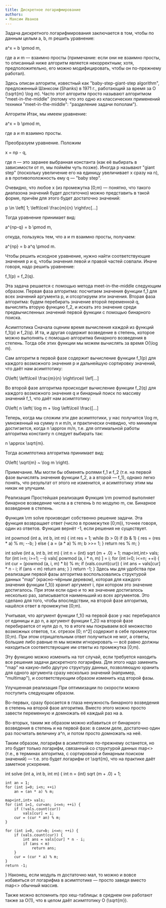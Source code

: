 ```yaml
---
title: Дискретное логарифмирование
authors:
- Максим Иванов
---
```


Задача дискретного логарифмирования заключается в том, чтобы по данным целым a, b, m решить уравнение:

 a^x = b \pmod m, 

где a и m — взаимно просты (примечание: если они не взаимно просты, то описанный ниже алгоритм является некорректным; хотя, предположительно, его можно модифицировать, чтобы он по-прежнему работал).

Здесь описан алгоритм, известный как "baby-step-giant-step algorithm", предложенный Шэнксом (Shanks) в 1971 г., работающий за время за O (\sqrt{m} \log m). Часто этот алгоритм просто называют алгоритмом "meet-in-the-middle" (потому что это одно из классических применений техники "meet-in-the-middle": "разделение задачи пополам").

Алгоритм
Итак, мы имеем уравнение:

 a^x = b \pmod m, 

где a и m взаимно просты.

Преобразуем уравнение. Положим

 x = np - q, 

где n — это заранее выбранная константа (как её выбирать в зависимости от m, мы поймём чуть позже). Иногда p называют "giant step" (поскольку увеличение его на единицу увеличивает x сразу на n), а в противоположность ему q — "baby step".

Очевидно, что любое x (из промежутка [0;m) — понятно, что такого диапазона значений будет достаточно) можно представить в такой форме, причём для этого будет достаточно значений:

 p \in \left[ 1; \left\lceil \frac{m}{n} \right\rc[...]

Тогда уравнение принимает вид:

 a^{np-q} = b \pmod m, 

откуда, пользуясь тем, что a и m взаимно просты, получаем:

 a^{np} = b a^q \pmod m. 

Чтобы решить исходное уравнение, нужно найти соответствующие значения p и q, чтобы значения левой и правой частей совпали. Иначе говоря, надо решить уравнение:

 f_1(p) = f_2(q). 

Эта задача решается с помощью метода meet-in-the-middle следующим образом. Первая фаза алгоритма: посчитаем значения функции f_1 для всех значений аргумента p, и отсортируем эти значения. Вторая фаза алгоритма: будем перебирать значение второй переменной q, вычислять вторую функцию f_2, и искать это значение среди предвычисленных значений первой функции с помощью бинарного поиска.

Асимптотика
Сначала оценим время вычисления каждой из функций f_1(p) и f_2(q). И та, и другая содержит возведение в степень, которое можно выполнять с помощью алгоритма бинарного возведения в степень. Тогда обе этих функции мы можем вычислять за время O(\log m).

Сам алгоритм в первой фазе содержит вычисление функции f_1(p) для каждого возможного значения p и дальнейшую сортировку значений, что даёт нам асимптотику:

 O\left( \left\lceil \frac{m}{n} \right\rceil \lef[...]

Во второй фазе алгоритма происходит вычисление функции f_2(q) для каждого возможного значения q и бинарный поиск по массиву значений f_1, что даёт нам асимптотику:

 O\left( n \left( \log m + \log \left\lceil \frac{[...]

Теперь, когда мы сложим эти две асимптотики, у нас получится \log m, умноженный на сумму n и m/n, и практически очевидно, что минимум достигается, когда n \approx m/n, т.е. для оптимальной работы алгоритма константу n следует выбирать так:

 n \approx \sqrt{m}. 

Тогда асимптотика алгоритма принимает вид:

 O\left( \sqrt{m} ~ \log m \right). 

Примечание. Мы могли бы обменять ролями f_1 и f_2 (т.е. на первой фазе вычислять значения функции f_2, а а второй — f_1), однако легко понять, что результат от этого не изменится, и асимптотику этим мы никак не улучшим.

Реализация
Простейшая реализация
Функция \rm powmod выполняет бинарное возведение числа a в степень b по модулю m, см. Бинарное возведение в степень.

Функция \rm solve производит собственно решение задачи. Эта функция возвращает ответ (число в промежутке [0;m)), точнее говоря, один из ответов. Функция вернёт -1, если решения не существует.

int powmod (int a, int b, int m) {
	int res = 1;
	while (b > 0)
		if (b & 1) {
			res = (res * a) % m;
			--b;
		}
		else {
			a = (a * a) % m;
			b >>= 1;
		}
	return res % m;
}
 
int solve (int a, int b, int m) {
	int n = (int) sqrt (m + .0) + 1;
	map<int,int> vals;
	for (int i=n; i>=1; --i)
		vals[ powmod (a, i * n, m) ] = i;
	for (int i=0; i<=n; ++i) {
		int cur = (powmod (a, i, m) * b) % m;
		if (vals.count(cur)) {
			int ans = vals[cur] * n - i;
			if (ans < m)
				return ans;
		}
	}
	return -1;
}
Здесь мы для удобства при реализации первой фазы алгоритма воспользовались структурой данных "map" (красно-чёрным деревом), которая для каждого значения функции f_1(i) хранит аргумент i, при котором это значение достигалось. При этом если одно и то же значение достигалось несколько раз, записывается наименьший из всех аргументов. Это сделано для того, чтобы впоследствии, на второй фазе алгоритма, нашёлся ответ в промежутке [0;m).

Учитывая, что аргумент функции f_1() на первой фазе у нас перебирался от единицы и до n, а аргумент функции f_2() на второй фазе перебирается от нуля до n, то в итоге мы покрываем всё множество возможных ответов, т.к. отрезок [0; n^2] содержит в себе промежуток [0;m). При этом отрицательным ответ получиться не мог, а ответы, большие либо равные m мы можем игнорировать — всё равно должны находиться соответствующие им ответы из промежутка [0;m).

Эту функцию можно изменить на тот случай, если требуется находить все решения задачи дискретного логарифма. Для этого надо заменить "map" на какую-либо другую структуру данных, позволяющую хранить для одного аргумента сразу несколько значений (например, "multimap"), и соответствующим образом изменить код второй фазы.

Улучшенная реализация
При оптимизации по скорости можно поступить следующим образом.

Во-первых, сразу бросается в глаза ненужность бинарного возведения в степень на второй фазе алгоритма. Вместо этого можно просто завести переменную и домножать её каждый раз на a.

Во-вторых, таким же образом можно избавиться от бинарного возведения в степень и на первой фазе: в самом деле, достаточно один раз посчитать величину a^n, и потом просто домножать на неё.

Таким образом, логарифм в асимптотике по-прежнему останется, но это будет только логарифм, связанный со структурой данных map<> (т.е., в терминах алгоритма, с сортировкой и бинарным поиском значений) — т.е. это будет логарифм от \sqrt{m}, что на практике даёт заметное ускорение.

int solve (int a, int b, int m) {
	int n = (int) sqrt (m + .0) + 1;
 
	int an = 1;
	for (int i=0; i<n; ++i)
		an = (an * a) % m;
 
	map<int,int> vals;
	for (int i=1, cur=an; i<=n; ++i) {
		if (!vals.count(cur))
			vals[cur] = i;
		cur = (cur * an) % m;
	}
 
	for (int i=0, cur=b; i<=n; ++i) {
		if (vals.count(cur)) {
			int ans = vals[cur] * n - i;
			if (ans < m)
				return ans;
		}
		cur = (cur * a) % m;
	}
	return -1;
}
Наконец, если модуль m достаточно мал, то можно и вовсе избавиться от логарифма в асимптотике — просто заведя вместо map<> обычный массив.

Также можно вспомнить про хеш-таблицы: в среднем они работают также за O(1), что в целом даёт асимптотику O (\sqrt{m}).
